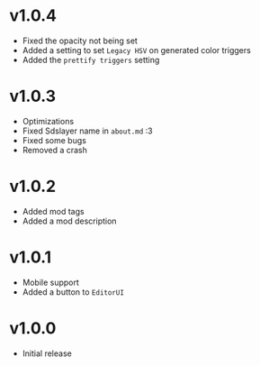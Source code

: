 # v1.0.4

- Fixed the opacity not being set
- Added a setting to set `Legacy HSV` on generated color triggers
- Added the `prettify triggers` setting

# v1.0.3

- Optimizations
- Fixed Sdslayer name in `about.md` :3
- Fixed some bugs
- Removed a crash

# v1.0.2

- Added mod tags
- Added a mod description

# v1.0.1

- Mobile support
- Added a button to `EditorUI`

# v1.0.0

- Initial release
